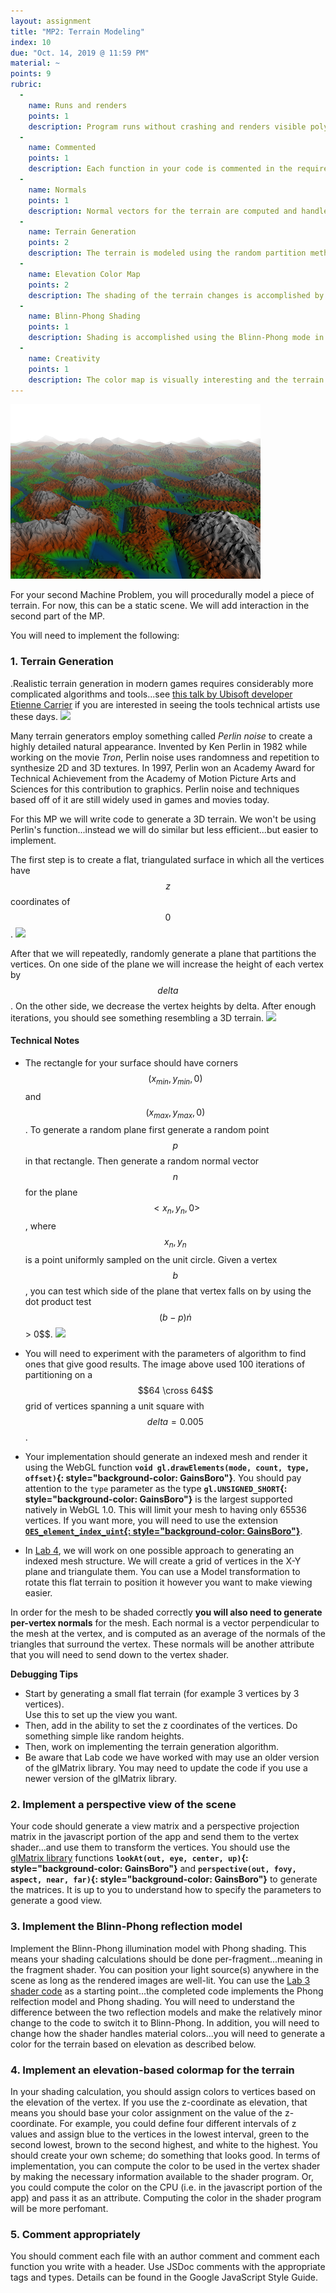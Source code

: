 ```yaml
---
layout: assignment
title: "MP2: Terrain Modeling"
index: 10
due: "Oct. 14, 2019 @ 11:59 PM"
material: ~
points: 9
rubric:
  -
    name: Runs and renders
    points: 1
    description: Program runs without crashing and renders visible polygons.
  -
    name: Commented
    points: 1
    description: Each function in your code is commented in the required style.
  - 
    name: Normals
    points: 1
    description: Normal vectors for the terrain are computed and handled correctly.
  -
    name: Terrain Generation
    points: 2
    description: The terrain is modeled using the random partition method.
  - 
    name: Elevation Color Map
    points: 2
    description: The shading of the terrain changes is accomplished by mapping different ranges of elevation to different colors.
  - 
    name: Blinn-Phong Shading
    points: 1
    description: Shading is accomplished using the Blinn-Phong mode in the fragment shader.
  -
    name: Creativity
    points: 1
    description: The color map is visually interesting and the terrain exhibits good aesthethic quality (e.g. not totally random).
---
```


![Example Terraing](/img/terrain.PNG)

For your second Machine Problem, you will procedurally model a piece of terrain. For now, this can be a static scene. We will add interaction in the second part of the MP.

You will need to implement the following:

### 1. Terrain Generation ###

.Realistic terrain generation in modern games requires considerably more complicated algorithms and tools...see [this talk by Ubisoft developer Etienne Carrier](https://www.youtube.com/watch?v=NfizT369g60) if you are interested in seeing the tools technical artists use these days. 
![](modernterraing.jpg)

Many terrain generators employ something called *Perlin noise* to create a highly detailed natural appearance. Invented by Ken Perlin in 1982 while working on the movie *Tron*, Perlin noise uses randomness and repetition to synthesize 2D and 3D textures. In 1997, Perlin won an Academy Award for Technical Achievement from the Academy of Motion Picture Arts and Sciences for this contribution to graphics. Perlin noise and techniques based off of it are still widely used in games and movies today.

For this MP we will write code to generate a 3D terrain. We won't be using Perlin's function...instead we will do similar but less efficient...but easier to implement.

The first step is to create a flat, triangulated surface in which all the vertices have $$z$$ coordinates of $$0$$.
![](rpart1.png)

After that we will repeatedly, randomly generate a plane that partitions the vertices. On one side of the plane we will increase the height of each vertex by $$delta$$. On the other side, we decrease the vertex heights by delta. After enough iterations, you should see something resembling a 3D terrain.
![](rpart2.png)

#### Technical Notes ####
+ The rectangle for your surface should have corners $$(x_{min},y_{min},0)$$ and $$(x_{max},y_{max},0)$$. To generate a random plane
first generate a random point $$p$$ in that rectangle. Then generate a random normal vector $$n$$ for the plane $$<x_n,y_n,0>$$, where $$x_n,y_n$$ is a point uniformly sampled on the unit circle. Given a vertex $$b$$, you can test which side of the plane that vertex falls on by using the dot product test $$(b-p) \dot n$$ > 0$$.
![](dottest.jpg)

+ You will need to experiment with the parameters of algorithm to find ones that give good results. The image above used 100 iterations of partitioning on a $$64 \cross 64$$ grid of vertices spanning a unit square with $$delta = 0.005$$.

+ Your implementation should generate an indexed mesh and render it using the WebGL function **`void gl.drawElements(mode, count, type, offset)`{: style="background-color: GainsBoro"}**. You should pay attention to the `type` parameter as the type **`gl.UNSIGNED_SHORT`{: style="background-color: GainsBoro"}** is the largest supported natively in WebGL 1.0. This will limit your mesh to having only 65536 vertices. If you want more, you will need to use the extension **[`OES_element_index_uint`{: style="background-color: GainsBoro"}](https://developer.mozilla.org/en-US/docs/Web/API/OES_element_index_uint)**.

+ In [Lab 4](https://github.com/illinois-cs418/cs418CourseMaterial/raw/master/Labs/CS418-Lab4-2019.pptx), we will work on one possible approach to generating an indexed mesh structure. We will create a grid of vertices in the X-Y plane and triangulate them. You can use a Model transformation to rotate this flat terrain to position it however you want to make viewing easier. 

In order for the mesh to be shaded correctly **you will also need to generate per-vertex normals** for the mesh. Each normal is a vector perpendicular to the mesh at the vertex, and is computed as an average of the normals of the triangles that surround the vertex. These normals will be another attribute that you will need to send down to the vertex shader.

**Debugging Tips** 
- Start by generating a small flat terrain (for example 3 vertices by 3 vertices).  
 Use this to set up the view you want.
- Then, add in the ability to set the z coordinates of the vertices. Do something simple like random heights.
- Then, work on implementing the terrain generation algorithm.
- Be aware that Lab code we have worked with may use an older version of the glMatrix library. You may need to update the code if you use a newer version of the glMatrix library.

### 2. Implement a perspective view of the scene ###

Your code should generate a view matrix and a perspective projection matrix in the javascript portion of the app and send them to the vertex shader...and use them to transform the vertices. You should use the [glMatrix library](http://glmatrix.net/) functions **`lookAt(out, eye, center, up)`{: style="background-color: GainsBoro"}** and **`perspective(out, fovy, aspect, near, far)`{: style="background-color: GainsBoro"}** to generate the matrices. It is up to you to understand how to specify the parameters to generate a good view. 

### 3. Implement the Blinn-Phong reflection model ###
Implement the Blinn-Phong illumination model with Phong shading. This means your shading calculations should be done per-fragment...meaning in the fragment shader. You can position your light source(s) anywhere in the scene as long as the rendered images are well-lit. You can use the [Lab 3 shader code](https://github.com/illinois-cs418/cs418CourseMaterial/raw/master/Labs/Lab3-Fa2019.zip) as a starting point...the completed code implements the Phong relfection model and Phong shading. You will need to understand the difference between the two reflection models and make the relatively minor change to the code to switch it to Blinn-Phong. In addition, you will need to change how the shader handles material colors...you will need to generate a color for the terrain based on elevation as described below.

### 4. Implement an elevation-based colormap for the terrain ###

In your shading calculation, you should assign colors to vertices based on the elevation of the vertex. If you use the z-coordinate as elevation, that means you should base your color assignment on the value of the z-coordinate. For example, you could define four different intervals of z values and assign blue to the vertices in the lowest interval, green to the second lowest, brown to the second highest, and white to the highest. You should create your own scheme; do something that looks good. In terms of implementation, you can compute the color to be used in the vertex shader by making the necessary information available to the shader program. Or, you could compute the color on the CPU (i.e. in the javascript portion of the app) and pass it as an attribute. Computing the color in the shader program will be more perfomant. 

### 5. Comment appropriately ###

You should comment each file with an author comment and comment each function you write with a header. Use JSDoc comments with the appropriate tags and types.
Details can be found in the Google JavaScript Style Guide. 
